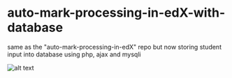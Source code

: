 # auto-mark-processing-in-edX-with-database
same as the "auto-mark-processing-in-edX" repo but now storing student input into database using php, ajax and mysqli

![alt text](
https://challenge.madmaker.com.au/asset-v1:SydneyX+MM17+2017_T4+type@asset+block@mysqldata.JPG)
